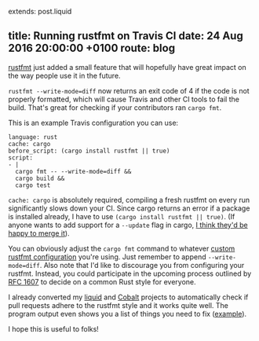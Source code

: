 extends: post.liquid

title:   Running rustfmt on Travis CI
date:    24 Aug 2016 20:00:00 +0100
route:   blog
---

[rustfmt](https://github.com/rust-lang-nursery/rustfmt) just added a small feature that will hopefully have great impact on the way people use it in the future.

`rustfmt --write-mode=diff` now returns an exit code of 4 if the code is not properly formatted, which will cause Travis and other CI tools to fail the build. That's great for checking if your contributors ran `cargo fmt`.

This is an example Travis configuration you can use:

```
language: rust
cache: cargo
before_script: (cargo install rustfmt || true)
script:
- |
  cargo fmt -- --write-mode=diff &&
  cargo build &&
  cargo test
```

`cache: cargo` is absolutely required, compiling a fresh rustfmt on every run significantly slows down your CI.
Since cargo returns an error if a package is installed already, I have to use `(cargo install rustfmt || true)`.
(If anyone wants to add support for a `--update` flag in cargo, [I think they'd be happy to merge it](https://github.com/rust-lang/cargo/pull/2405#issuecomment-195475633)).

You can obviously adjust the `cargo fmt` command to whatever [custom rustfmt configuration](https://github.com/rust-lang-nursery/rustfmt#configuring-rustfmt) you're using. Just remember to append `--write-mode=diff`. Also note that I'd like to discourage you from configuring your rustfmt. Instead, you could participate in the upcoming process outlined by [RFC 1607](https://github.com/rust-lang/rfcs/blob/master/text/1607-style-rfcs.md) to decide on a common Rust style for everyone.

I already converted my [liquid](https://travis-ci.org/cobalt-org/liquid-rust) and [Cobalt](https://github.com/cobalt-org/cobalt.rs) projects to automatically check if pull requests adhere to the rustfmt style and it works quite well. The program output even shows you a list of things you need to fix ([example](https://travis-ci.org/cobalt-org/liquid-rust/jobs/143378751#L263)).

I hope this is useful to folks!
